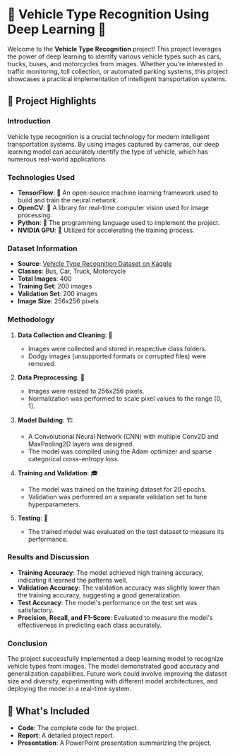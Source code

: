 # 🚗 Vehicle Type Recognition Using Deep Learning 🚌

Welcome to the **Vehicle Type Recognition** project! This project leverages the power of deep learning to identify various vehicle types such as cars, trucks, buses, and motorcycles from images. Whether you're interested in traffic monitoring, toll collection, or automated parking systems, this project showcases a practical implementation of intelligent transportation systems.

## 🌟 Project Highlights

### Introduction
Vehicle type recognition is a crucial technology for modern intelligent transportation systems. By using images captured by cameras, our deep learning model can accurately identify the type of vehicle, which has numerous real-world applications.

### Technologies Used
- **TensorFlow**: 🧠 An open-source machine learning framework used to build and train the neural network.
- **OpenCV**: 👀 A library for real-time computer vision used for image processing.
- **Python**: 🐍 The programming language used to implement the project.
- **NVIDIA GPU**: 🚀 Utilized for accelerating the training process.

### Dataset Information
- **Source**: [Vehicle Type Recognition Dataset on Kaggle](https://www.kaggle.com/datasets/kaggleashwin/vehicle-type-recognition)
- **Classes**: Bus, Car, Truck, Motorcycle
- **Total Images**: 400
- **Training Set**: 200 images
- **Validation Set**: 200 images
- **Image Size**: 256x256 pixels

### Methodology
1. **Data Collection and Cleaning**: 📂
   - Images were collected and stored in respective class folders.
   - Dodgy images (unsupported formats or corrupted files) were removed.

2. **Data Preprocessing**: 🔄
   - Images were resized to 256x256 pixels.
   - Normalization was performed to scale pixel values to the range [0, 1].

3. **Model Building**: 🏗️
   - A Convolutional Neural Network (CNN) with multiple Conv2D and MaxPooling2D layers was designed.
   - The model was compiled using the Adam optimizer and sparse categorical cross-entropy loss.

4. **Training and Validation**: 🎓
   - The model was trained on the training dataset for 20 epochs.
   - Validation was performed on a separate validation set to tune hyperparameters.

5. **Testing**: 🧪
   - The trained model was evaluated on the test dataset to measure its performance.

### Results and Discussion
- **Training Accuracy**: The model achieved high training accuracy, indicating it learned the patterns well.
- **Validation Accuracy**: The validation accuracy was slightly lower than the training accuracy, suggesting a good generalization.
- **Test Accuracy**: The model's performance on the test set was satisfactory.
- **Precision, Recall, and F1-Score**: Evaluated to measure the model's effectiveness in predicting each class accurately.

### Conclusion
The project successfully implemented a deep learning model to recognize vehicle types from images. The model demonstrated good accuracy and generalization capabilities. Future work could involve improving the dataset size and diversity, experimenting with different model architectures, and deploying the model in a real-time system.

## 📁 What's Included
- **Code**: The complete code for the project.
- **Report**: A detailed project report.
- **Presentation**: A PowerPoint presentation summarizing the project.


